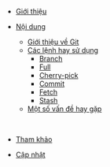 * [Giới thiệu](#giới-thiệu) 

* [Nội dung](#nội-dung) 
    * [Giới thiệu về Git](#giới-thiệu-về-git) 
        </br>
    * [Các lệnh hay sử dụng](#các-lệnh-hay-sử-dụng)
        * [Branch](#branch)
        * [Full](#full)
        * [Cherry-pick](#cherry-pick)
        * [Commit](#commit)
        * [Fetch](#fetch)
        * [Stash](#stash)
    * [Một số vấn đề hay gặp](#một-số-vấn-đề-hay-gặp) 
        </br>
</br>

* [Tham khảo](#tham-khảo) 

* [Cập nhật](#cập-nhật) 